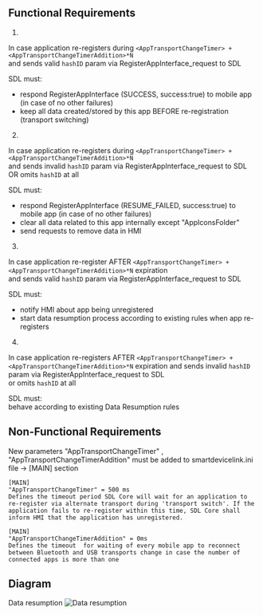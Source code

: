 ## Functional Requirements

1. 
In case application re-registers during `<AppTransportChangeTimer> + <AppTransportChangeTimerAddition>*N`  
and sends valid `hashID` param via RegisterAppInterface_request to SDL  

SDL must:  
- respond RegisterAppInterface (SUCCESS, success:true) to mobile app (in case of no other failures)  
- keep all data created/stored by this app BEFORE re-registration (transport switching)

2.  
In case application re-registers during `<AppTransportChangeTimer> + <AppTransportChangeTimerAddition>*N`  
and sends invalid `hashID` param via RegisterAppInterface_request to SDL  
OR omits `hashID` at all  

SDL must:  
- respond RegisterAppInterface (RESUME_FAILED, success:true) to mobile app (in case of no other failures)  
- clear all data related to this app internally except "AppIconsFolder"  
- send requests to remove data in HMI

3.  
In case application re-register AFTER `<AppTransportChangeTimer> + <AppTransportChangeTimerAddition>*N` expiration  
and sends valid `hashID` param via RegisterAppInterface_request to SDL   

SDL must:  
- notify HMI about app being unregistered
- start data resumption process according to existing rules when app re-registers

4. 
In case application re-registers AFTER `<AppTransportChangeTimer> + <AppTransportChangeTimerAddition>*N` expiration 
and sends invalid `hashID` param via RegisterAppInterface_request to SDL  
or omits `hashID` at all  

SDL must:  
behave according to existing Data Resumption rules 

## Non-Functional Requirements
New parameters "AppTransportChangeTimer" , "AppTransportChangeTimerAddition"   must be added to smartdevicelink.ini file -> [MAIN] section

```
[MAIN] 
"AppTransportChangeTimer" = 500 ms 
Defines the timeout period SDL Core will wait for an application to re-register via alternate transport during 'transport switch'. If the application fails to re-register within this time, SDL Core shall inform HMI that the application has unregistered.

```

```
[MAIN] 
"AppTransportChangeTimerAddition" = 0ms
Defines the timeout  for waiting of every mobile app to reconnect between Bluetooth and USB transports change in case the number of connected apps is more than one
```

## Diagram
Data resumption
![Data resumption](https://github.com/smartdevicelink/sdl_requirements/blob/feature/iap_over_bt/detailed_docs/accessories/iAP_over_BT_data_resumption.png)
